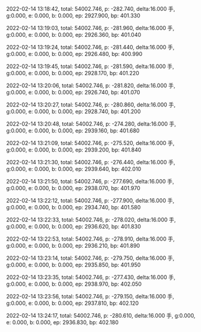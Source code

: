 2022-02-14 13:18:42, total: 54002.746, p: -282.740, delta:16.000 手, g:0.000, e: 0.000, b: 0.000, ep: 2927.900, bp: 401.330

2022-02-14 13:19:03, total: 54002.746, p: -281.960, delta:16.000 手, g:0.000, e: 0.000, b: 0.000, ep: 2926.360, bp: 401.040

2022-02-14 13:19:24, total: 54002.746, p: -281.440, delta:16.000 手, g:0.000, e: 0.000, b: 0.000, ep: 2926.480, bp: 400.990

2022-02-14 13:19:45, total: 54002.746, p: -281.590, delta:16.000 手, g:0.000, e: 0.000, b: 0.000, ep: 2928.170, bp: 401.220

2022-02-14 13:20:06, total: 54002.746, p: -281.820, delta:16.000 手, g:0.000, e: 0.000, b: 0.000, ep: 2926.740, bp: 401.070

2022-02-14 13:20:27, total: 54002.746, p: -280.860, delta:16.000 手, g:0.000, e: 0.000, b: 0.000, ep: 2928.740, bp: 401.200

2022-02-14 13:20:48, total: 54002.746, p: -274.280, delta:16.000 手, g:0.000, e: 0.000, b: 0.000, ep: 2939.160, bp: 401.680

2022-02-14 13:21:09, total: 54002.746, p: -275.520, delta:16.000 手, g:0.000, e: 0.000, b: 0.000, ep: 2939.200, bp: 401.840

2022-02-14 13:21:30, total: 54002.746, p: -276.440, delta:16.000 手, g:0.000, e: 0.000, b: 0.000, ep: 2939.640, bp: 402.010

2022-02-14 13:21:50, total: 54002.746, p: -277.690, delta:16.000 手, g:0.000, e: 0.000, b: 0.000, ep: 2938.070, bp: 401.970

2022-02-14 13:22:12, total: 54002.746, p: -277.900, delta:16.000 手, g:0.000, e: 0.000, b: 0.000, ep: 2934.740, bp: 401.580

2022-02-14 13:22:33, total: 54002.746, p: -278.020, delta:16.000 手, g:0.000, e: 0.000, b: 0.000, ep: 2936.620, bp: 401.830

2022-02-14 13:22:53, total: 54002.746, p: -278.910, delta:16.000 手, g:0.000, e: 0.000, b: 0.000, ep: 2936.210, bp: 401.890

2022-02-14 13:23:14, total: 54002.746, p: -279.750, delta:16.000 手, g:0.000, e: 0.000, b: 0.000, ep: 2935.850, bp: 401.950

2022-02-14 13:23:35, total: 54002.746, p: -277.430, delta:16.000 手, g:0.000, e: 0.000, b: 0.000, ep: 2938.970, bp: 402.050

2022-02-14 13:23:56, total: 54002.746, p: -279.150, delta:16.000 手, g:0.000, e: 0.000, b: 0.000, ep: 2937.810, bp: 402.120

2022-02-14 13:24:17, total: 54002.746, p: -280.610, delta:16.000 手, g:0.000, e: 0.000, b: 0.000, ep: 2936.830, bp: 402.180